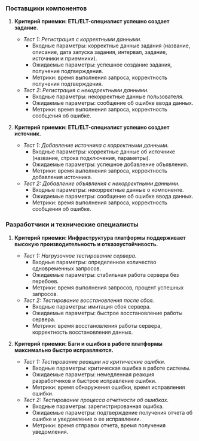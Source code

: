 ### Поставщики компонентов

1. **Критерий приемки: ETL/ELT-специалист успешно создает задание.**
    - *Тест 1: Регистрация с корректными данными.*
        - Входные параметры: корректные данные задания (название, описание, дата запуска задания, интервал, задание, источники и приемники).
        - Ожидаемые параметры: успешное создание задания, получение подтверждения.
        - Метрики: время выполнения запроса, корректность получения подтверждения.
    - *Тест 2: Регистрация с некорректными данными.*
        - Входные параметры: некорректные данные пользователя.
        - Ожидаемые параметры: сообщение об ошибке ввода данных.
        - Метрики: время выполнения запроса, корректность сообщения об ошибке.

2. **Критерий приемки: ETL/ELT-специалист успешно создает источник.**
    - *Тест 1: Добавление источника с корректными данными.*
        - Входные параметры: корректные данные об источнике (название, строка подключения, параметры).
        - Ожидаемые параметры: успешное добавление объявления.
        - Метрики: время выполнения запроса, корректность добавления источника.
    - *Тест 2: Добавление объявления с некорректными данными.*
        - Входные параметры: некорректные данные о компоненте.
        - Ожидаемые параметры: сообщение об ошибке ввода данных.
        - Метрики: время выполнения запроса, корректность сообщения об ошибке.

### Разработчики и технические специалисты

1. **Критерий приемки: Инфраструктура платформы поддерживает высокую производительность и отказоустойчивость.**
    - *Тест 1: Нагрузочное тестирование сервера.*
        - Входные параметры: определенное количество одновременных запросов.
        - Ожидаемые параметры: стабильная работа сервера без перебоев.
        - Метрики: время выполнения запросов, процент успешных запросов.
    - *Тест 2: Тестирование восстановления после сбоя.*
        - Входные параметры: имитация сбоя сервера.
        - Ожидаемые параметры: быстрое восстановление работы сервера.
        - Метрики: время восстановления работы сервера, корректность восстановления данных.

2. **Критерий приемки: Баги и ошибки в работе платформы максимально быстро исправляются.**
    - *Тест 1: Тестирование реакции на критические ошибки.*
        - Входные параметры: критическая ошибка в работе системы.
        - Ожидаемые параметры: немедленная реакция разработчиков и быстрое исправление ошибки.
        - Метрики: время обнаружения ошибки, время исправления ошибки.
    - *Тест 2: Тестирование процесса отчетности об ошибках.*
        - Входные параметры: зарегистрированная ошибка.
        - Ожидаемые параметры: подтверждение получения отчета об ошибке и уведомление о ее исправлении.
        - Метрики: время отправки отчета, время получения уведомления.

